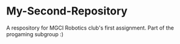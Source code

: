 # My-Second-Repository
A respository for MGCI Robotics club's first assignment.
Part of the progaming subgroup :)
